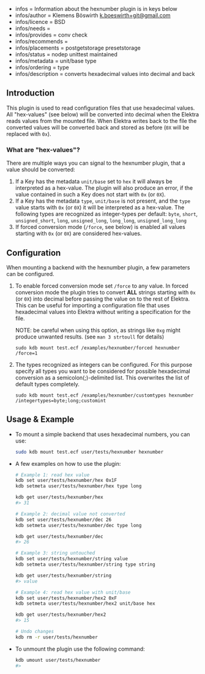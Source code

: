 - infos = Information about the hexnumber plugin is in keys below
- infos/author = Klemens Böswirth <k.boeswirth+git@gmail.com>
- infos/licence = BSD
- infos/needs =
- infos/provides = conv check
- infos/recommends =
- infos/placements = postgetstorage presetstorage
- infos/status = nodep unittest maintained
- infos/metadata = unit/base type
- infos/ordering = type
- infos/description = converts hexadecimal values into decimal and back

## Introduction

This plugin is used to read configuration files that use hexadecimal values. All "hex-values" (see below) will be 
converted into decimal when the Elektra reads values from the mounted file. When Elektra writes back to the file the converted values
will be converted back and stored as before (`0X` will be replaced with `0x`).

### What are "hex-values"?
There are multiple ways you can signal to the hexnumber plugin, that a value should be converted:

1. If a Key has the metadata `unit/base` set to `hex` it will always be interpreted as a hex-value. The plugin will also produce an error,
   if the value contained in such a Key does not start with `0x` (or `0X`).
2. If a Key has the metadata `type`, `unit/base` is not present, and the `type` value starts with `0x` (or `0X`) it will be interpreted as a hex-value.
   The following types are recognized as integer-types per default: `byte`, `short`, `unsigned_short`, `long`, `unsigned_long`, 
   `long_long`, `unsigned_long_long`
3. If forced conversion mode (`/force`, see below) is enabled all values starting with `0x` (or `0X`) are considered hex-values.

## Configuration

When mounting a backend with the hexnumber plugin, a few parameters can be configured.

1. To enable forced conversion mode set `/force` to any value. In forced conversion mode the plugin tries to convert **ALL** strings 
   starting with `0x` (or `0X`) into decimal before passing the value on to the rest of Elektra. This can be useful for importing a 
   configuration file that uses hexadecimal values into Elektra without writing a specification for the file.
   
   NOTE: be careful when using this option, as strings like `0xg` might produce unwanted results. (see `man 3 strtoull` for details)

    ```
    sudo kdb mount test.ecf /examples/hexnumber/forced hexnumber /force=1
    ```

2. The types recognized as integers can be configured. For this purpose specify all types you want to be considered for possible hexadecimal
   conversion as a semicolon(;)-delimited list. This overwrites the list of default types completely.
   
   ```
   sudo kdb mount test.ecf /examples/hexnumber/customtypes hexnumber /integertypes=byte;long;customint
   ```

## Usage & Example
- To mount a simple backend that uses hexadecimal numbers, you can use:
    ```sh
    sudo kdb mount test.ecf user/tests/hexnumber hexnumber
    ```
    
- A few examples on how to use the plugin:
    ```sh
    # Example 1: read hex value
    kdb set user/tests/hexnumber/hex 0x1F
    kdb setmeta user/tests/hexnumber/hex type long
    
    kdb get user/tests/hexnumber/hex
    #> 31
    
    # Example 2: decimal value not converted
    kdb set user/tests/hexnumber/dec 26
    kdb setmeta user/tests/hexnumber/dec type long
    
    kdb get user/tests/hexnumber/dec
    #> 26
    
    # Example 3: string untouched
    kdb set user/tests/hexnumber/string value
    kdb setmeta user/tests/hexnumber/string type string
    
    kdb get user/tests/hexnumber/string
    #> value
    
    # Example 4: read hex value with unit/base
    kdb set user/tests/hexnumber/hex2 0xF
    kdb setmeta user/tests/hexnumber/hex2 unit/base hex
    
    kdb get user/tests/hexnumber/hex2
    #> 15
    
    # Undo changes
    kdb rm -r user/tests/hexnumber
    ```

- To unmount the plugin use the following command:
    ```sh
    kdb umount user/tests/hexnumber
    #>
    ```